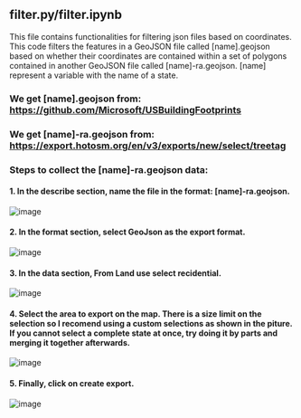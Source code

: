 ## filter.py/filter.ipynb
This file contains functionalities for filtering json files based on coordinates. This code filters the features in a GeoJSON file called [name].geojson based on whether their coordinates are contained within a set of polygons contained in another GeoJSON file called [name]-ra.geojson. [name] represent a variable with the name of a state.

  ### We get [name].geojson from: https://github.com/Microsoft/USBuildingFootprints
  ### We get [name]-ra.geojson from: https://export.hotosm.org/en/v3/exports/new/select/treetag
  
  ### Steps to collect the [name]-ra.geojson data:
  
  #### 1. In the describe section, name the file in the format: [name]-ra.geojson.
  <p align="left"> 
  
  ![image](https://user-images.githubusercontent.com/98301213/218215037-5aa401b9-f3a6-43df-9b70-2237112ef270.png) 
  
  </p>
    
  #### 2.  In the format section, select GeoJson as the export format.
  <p align="left">   
  
  ![image](https://user-images.githubusercontent.com/98301213/218215074-520b4244-4b6f-4479-a25a-eab18246c0a0.png)
    
  </p> 

  #### 3. In the data section, From Land use select recidential.
  <p align="left">
  
  ![image](https://user-images.githubusercontent.com/98301213/218215125-c65b7244-15f9-430b-bd97-2fd4e491d029.png)
    
  </p> 
  
  #### 4. Select the area to export on the map. There is a size limit on the selection so I recomend using a custom selections as shown in the piture. If you cannot select a complete state at once, try doing it by parts and merging it together afterwards.
  <p align="left">
  
  ![image](https://user-images.githubusercontent.com/98301213/218218832-e20a3670-4d9d-4acc-993f-2c9050233a22.png)

  </p>
  
  #### 5. Finally, click on create export.
  <p align="left">
    
  ![image](https://user-images.githubusercontent.com/98301213/218215210-e5af7159-f008-4634-8a67-3be533d39368.png)
    
  </p>
